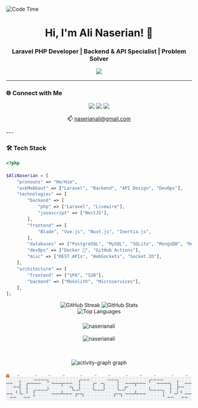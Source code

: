 ![Code Time](http://img.shields.io/badge/Code%20Time-3%2C656%20hrs%2026%20mins-blue)
<h1 align="center">Hi, I'm Ali Naserian! 👋</h1>
<h3 align="center">Laravel PHP Developer | Backend & API Specialist | Problem Solver</h3>
<p align="center">
  <img src="https://media.giphy.com/media/v1.Y2lkPTc5MGI3NjExaHh5ZTl3ejg4aW9reTlodHloY2JpZGZzcGpuMGs3ZHl4ZG5xcmFkOSZlcD12MV9naWZzX3RyZW5kaW5nJmN0PWc/tHIRLHtNwxpjIFqPdV/giphy.gif" width="40">
</p>

---

### 🌐 Connect with Me
<p align="center">
  <a href="https://twitter.com/ali_1999s"><img src="https://img.shields.io/twitter/follow/ali_1999s?style=social" /></a>
  <a href="https://www.linkedin.com/in/ali-naserian/"><img src="https://img.shields.io/badge/-Ali%20Naserian-blue?style=flat-square&logo=Linkedin&logoColor=white" /></a>
  <a href="https://github.com/naserianali"><img src="https://img.shields.io/github/followers/naserianali?label=follow&style=social" /></a>
</p>
<p align="center">📫 <a href="mailto:naserianali@gmail.com">naserianali@gmail.com</a></p>
---

### 🛠️ Tech Stack
```php
<?php

$AliNaserian = [
    "pronouns" => "He/Him",
    "askMeAbout" => ["Laravel", "Backend", "API Design", "DevOps"],
    "technologies" => [
        "backend" => [
            "php" => ["Laravel", "Livewire"],
            "javascript" => ["NestJS"],
        ],
        "frontend" => [
            "Blade", "Vue.js", "Nuxt.js", "Inertia.js",
        ],
        "databases" => ["PostgreSQL", "MySQL", "SQLite", "MongoDB", "Redis"],
        "devOps" => ["Docker 🐳", "GitHub Actions"],
        "misc" => ["REST APIs", "WebSockets", "Socket.IO"],
    ],
    "architecture" => [
        "frontend" => ["SPA", "SSR"],
        "backend" => ["Monolith", "Microservices"],
    ],
];

```
<div align="center"> <img width="390" src="https://streak-stats.demolab.com/?user=naserianali&theme=react&border=61dafb&hide_border=true" alt="GitHub Streak" /> <img width="390" src="https://github-readme-stats.vercel.app/api?username=naserianali&show_icons=true&theme=react&border_color=61dafb&hide_border=true" alt="GitHub Stats" /> </div> <div align="center"> <img height="200" src="https://github-readme-stats.vercel.app/api/top-langs/?username=naserianali&hide=c%23,powershell,Mathematica,Ruby,Objective-C,Objective-C%2b%2b,Cuda&title_color=61dafb&text_color=ffffff&icon_color=61dafb&bg_color=20232a&langs_count=8&layout=compact&border_color=61dafb&hide_border=true" alt="Top Languages" /> </div>


###

<div align="center">
  <img src="https://github-readme-stats.vercel.app/api/top-langs?username=naserianali&locale=en&hide_title=false&layout=compact&card_width=320&langs_count=4&theme=dark&hide_border=true&order=2" height="150" alt="naserianali" /> <br/> <br/>
  
  <img  width=390 src="https://streak-stats.demolab.com/?user=naserianali&theme=react&border=61dafb&hide_border=true" alt="naserianali" />
     
   <br/> <br/>
  <img src="https://github-readme-activity-graph.vercel.app/graph?username=naserianali&radius=16&hide_border=true&theme=github-dark&area=true&order=5" height="300" alt="activity-graph graph"  />
</div>

###

<picture>
  <source media="(prefers-color-scheme: dark)" srcset="https://raw.githubusercontent.com/naserianali/naserianali/output/pacman-contribution-graph-dark.svg">
  <source media="(prefers-color-scheme: light)" srcset="https://raw.githubusercontent.com/naserianali/naserianali/output/pacman-contribution-graph.svg">
  <img alt="pacman contribution graph" src="https://raw.githubusercontent.com/naserianali/naserianali/output/pacman-contribution-graph.svg">
</picture>

###
